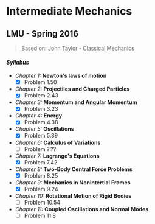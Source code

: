 # Intermediate Mechanics
## LMU - Spring 2016

> Based on: John Taylor - Classical Mechanics

#### *Syllabus*
 - *Chapter 1:* **Newton's laws of motion**
    - [X] Problem 1.50
 - *Chapter 2:* **Projectiles and Charged Particles**
    - [X] Problem 2.43
 - *Chapter 3:* **Momentum and Angular Momentum**
    - [X] Problem 3.23
 - *Chapter 4:* **Energy**
    - [X] Problem 4.38
 - *Chapter 5:* **Oscillations**
    - [X] Problem 5.39
 - *Chapter 6:* **Calculus of Variations**
    - [ ] Problem ?.??
 - *Chapter 7:* **Lagrange's Equations**
    - [X] Problem 7.42
 - *Chapter 8:* **Two-Body Central Force Problems**
    - [X] Problem 8.25
 - *Chapter 9:* **Mechanics in Nonintertial Frames**
    - [X] Problem 9.24
 - *Chapter 10:* **Rotational Motion of Rigid Bodies**
    - [ ] Problem 10.54
 - *Chapter 11:* **Coupled Oscillations and Normal Modes**
    - [ ] Problem 11.8
